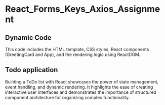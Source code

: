 # React_Forms_Keys_Axios_Assignment

## Dynamic Code

This code includes the HTML template, CSS styles, React components (GreetingCard and App), and the rendering logic using ReactDOM.

## Todo application

Building a ToDo list with React showcases the power of state management, event handling, and dynamic rendering. It highlights the ease of creating interactive user interfaces and demonstrates the importance of structured component architecture for organizing complex functionality.
